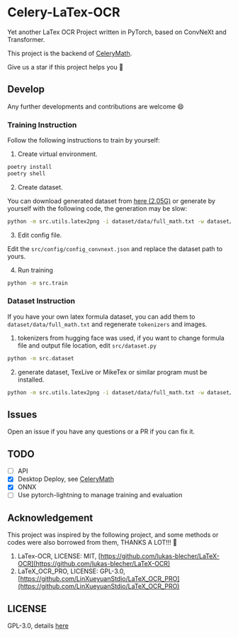 # Celery-LaTex-OCR

Yet another LaTex OCR Project written in PyTorch, based on ConvNeXt and Transformer.

This project is the backend of [CeleryMath](https://github.com/MODCT/CeleryMath).

Give us a star if this project helps you :hugs:

## Develop

Any further developments and contributions are welcome :smile:

### Training Instruction

Follow the following instructions to train by yourself:

1. Create virtual environment.

```bash
poetry install
poetry shell
```

2. Create dataset.

You can download generated dataset from [here (2.05G)](https://drive.google.com/file/d/1yF9xSRevWvCPPgebkkPFg7GAy0ctyTyN/view?usp=sharing)
or generate by yourself with the following code, the generation may be slow:

```bash
python -m src.utils.latex2png -i dataset/data/full_math.txt -w dataset/data/full_set -b 1
```

3. Edit config file.

Edit the `src/config/config_convnext.json` and replace the dataset path to yours.

4. Run training

```bash
python -m src.train
```

### Dataset Instruction

If you have your own latex formula dataset, you can add them to `dataset/data/full_math.txt` and regenerate `tokenizers` and images.

1. tokenizers from hugging face was used, if you want to change formula file and output file location, edit `src/dataset.py`

```bash
python -m src.dataset
```

2. generate dataset, TexLive or MikeTex or similar program must be installed.

```bash
python -m src.utils.latex2png -i dataset/data/full_math.txt -w dataset/data/full_set -b 1
```

## Issues

Open an issue if you have any questions or a PR if you can fix it.

## TODO

- [ ] API
- [x] Desktop Deploy, see [CeleryMath](https://github.com/MODCT/CeleryMath)
- [x] ONNX
- [ ] Use pytorch-lightning to manage training and evaluation

## Acknowledgement

This project was inspired by the following project, and some methods or codes were also
borrowed from them, THANKS A LOT!!! :handshake:

1. LaTex-OCR, LICENSE: MIT, [https://github.com/lukas-blecher/LaTeX-OCR](https://github.com/lukas-blecher/LaTeX-OCR)
2. LaTeX_OCR_PRO, LICENSE: GPL-3.0, [https://github.com/LinXueyuanStdio/LaTeX_OCR_PRO](https://github.com/LinXueyuanStdio/LaTeX_OCR_PRO)

## LICENSE

GPL-3.0, details [here](LICENSE)
